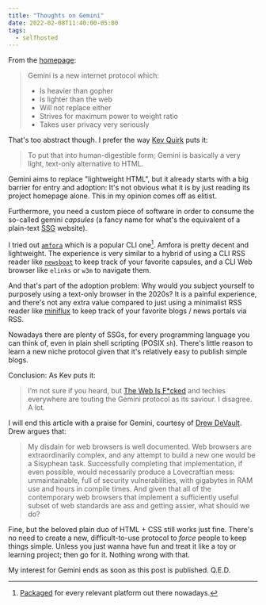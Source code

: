 ```yaml
---
title: "Thoughts on Gemini"
date: 2022-02-08T11:40:00-05:00
tags:
  - selfhosted
---
```


From the [homepage](https://gemini.circumlunar.space):

> Gemini is a new internet protocol which:
>
> - Is heavier than gopher
> - Is lighter than the web
> - Will not replace either
> - Strives for maximum power to weight ratio
> - Takes user privacy very seriously

That's too abstract though. I prefer the way [Kev Quirk](https://kevq.uk/gemini-isnt-the-solution-to-the-broken-web/) puts it:

> To put that into human-digestible form; Gemini is basically a very light, text-only alternative to HTML.


Gemini aims to replace "lightweight HTML", but it already starts with a big barrier for entry and adoption: It's not obvious what it is by just reading its project homepage alone. This in my opinion comes off as elitist.

Furthermore, you need a custom piece of software in order to consume the so-called gemini _capsules_ (a fancy name for what's the equivalent of a plain-text [SSG](https://jamstack.org/generators/) website).

I tried out [`amfora`](https://github.com/makeworld-the-better-one/amfora) which is a popular CLI one[^1]. Amfora is pretty decent and lightweight. The experience is very similar to a hybrid of using a CLI RSS reader like [`newsboat`](https://newsboat.org) to keep track of your favorite capsules, and a CLI Web browser like `elinks` or `w3m` to navigate them.

And that's part of the adoption problem: Why would you subject yourself to purposely using a text-only browser in the 2020s? It is a painful experience, and there's not any extra value compared to just using a minimalist RSS reader like [miniflux](https://miniflux.app) to keep track of your favorite blogs / news portals via RSS.

Nowadays there are plenty of SSGs, for every programming language you can think of, even in plain shell scripting (POSIX `sh`). There's little reason to learn a new niche protocol given that it's relatively easy to publish simple blogs.

Conclusion: As Kev puts it:

> I’m not sure if you heard, but [The Web Is F*cked](https://thewebisfucked.com) and techies everywhere are touting the Gemini protocol as its saviour. I disagree. A lot.

I will end this article with a praise for Gemini, courtesy of [Drew DeVault](https://drewdevault.com/2020/11/01/What-is-Gemini-anyway.html). Drew argues that:

> My disdain for web browsers is well documented. Web browsers are extraordinarily complex, and any attempt to build a new one would be a Sisyphean task. Successfully completing that implementation, if even possible, would necessarily produce a Lovecraftian mess: unmaintainable, full of security vulnerabilities, with gigabytes in RAM use and hours in compile times. And given that all of the contemporary web browsers that implement a sufficiently useful subset of web standards are ass and getting assier, what should we do?

Fine, but the beloved plain duo of HTML + CSS still works just fine. There's no need to create a new, difficult-to-use protocol to _force_ people to keep things simple. Unless you just wanna have fun and treat it like a toy or learning project; then go for it. Nothing wrong with that.

My interest for Gemini ends as soon as this post is published. Q.E.D.


[^1]: [Packaged](https://repology.org/project/amfora/versions) for every relevant platform out there nowadays.
